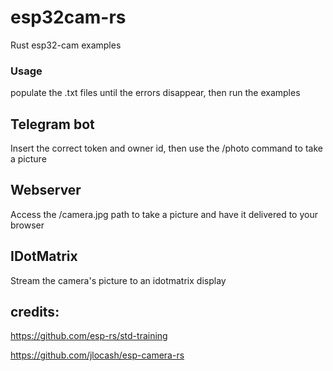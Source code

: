 # esp32cam-rs
Rust esp32-cam examples

### Usage

populate the .txt files until the errors disappear, then run the examples

## Telegram bot

Insert the correct token and owner id, then use the /photo command to take a picture

## Webserver

Access the /camera.jpg path to take a picture and have it delivered to your browser

## IDotMatrix

Stream the camera's picture to an idotmatrix display



## credits:
https://github.com/esp-rs/std-training

https://github.com/jlocash/esp-camera-rs
